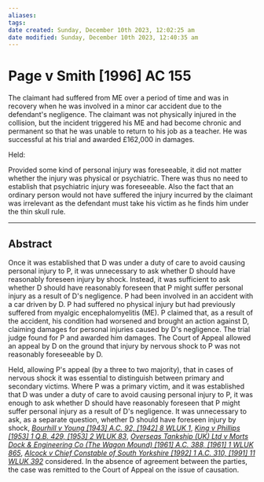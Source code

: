 ```yaml
---
aliases: 
tags: 
date created: Sunday, December 10th 2023, 12:02:25 am
date modified: Sunday, December 10th 2023, 12:40:35 am
---
```


# Page v Smith [1996] AC 155

The claimant had suffered from ME over a period of time and was in recovery when he was involved in a minor car accident due to the defendant's negligence. The claimant was not physically injured in the collision, but the incident triggered his ME and had become chronic and permanent so that he was unable to return to his job as a teacher. He was successful at his trial and awarded £162,000 in damages.  

  

Held:  

  

Provided some kind of personal injury was foreseeable, it did not matter whether the injury was physical or psychiatric. There was thus no need to establish that psychiatric injury was foreseeable. Also the fact that an ordinary person would not have suffered the injury incurred by the claimant was irrelevant as the defendant must take his victim as he finds him under the thin skull rule.

---

## Abstract

Once it was established that D was under a duty of care to avoid causing personal injury to P, it was unnecessary to ask whether D should have reasonably foreseen injury by shock. Instead, it was sufficient to ask whether D should have reasonably foreseen that P might suffer personal injury as a result of D's negligence. P had been involved in an accident with a car driven by D. P had suffered no physical injury but had previously suffered from myalgic encephalomyelitis (ME). P claimed that, as a result of the accident, his condition had worsened and brought an action against D, claiming damages for personal injuries caused by D's negligence. The trial judge found for P and awarded him damages. The Court of Appeal allowed an appeal by D on the ground that injury by nervous shock to P was not reasonably foreseeable by D.

Held, allowing P's appeal (by a three to two majority), that in cases of nervous shock it was essential to distinguish between primary and secondary victims. Where P was a primary victim, and it was established that D was under a duty of care to avoid causing personal injury to P, it was enough to ask whether D should have reasonably foreseen that P might suffer personal injury as a result of D's negligence. It was unnecessary to ask, as a separate question, whether D should have foreseen injury by shock, _[Bourhill v Young [1943] A.C. 92, [1942] 8 WLUK 1](https://uk.westlaw.com/Document/I77000B40E42711DA8FC2A0F0355337E9/View/FullText.html?originationContext=document&transitionType=DocumentItem&ppcid=17367a5bcfd3441589ea68b9e7e98f6a&contextData=(sc.Search))_, _[King v Phillips [1953] 1 Q.B. 429, [1953] 2 WLUK 83](https://uk.westlaw.com/Document/ID43743A0E42711DA8FC2A0F0355337E9/View/FullText.html?originationContext=document&transitionType=DocumentItem&ppcid=17367a5bcfd3441589ea68b9e7e98f6a&contextData=(sc.Search))_, _[Overseas Tankship (UK) Ltd v Morts Dock & Engineering Co (The Wagon Mound) [1961] A.C. 388, [1961] 1 WLUK 865](https://uk.westlaw.com/Document/I14EB2330E42811DA8FC2A0F0355337E9/View/FullText.html?originationContext=document&transitionType=DocumentItem&ppcid=17367a5bcfd3441589ea68b9e7e98f6a&contextData=(sc.Search))_, _[Alcock v Chief Constable of South Yorkshire [1992] 1 A.C. 310, [1991] 11 WLUK 392](https://uk.westlaw.com/Document/I546B3320E42711DA8FC2A0F0355337E9/View/FullText.html?originationContext=document&transitionType=DocumentItem&ppcid=17367a5bcfd3441589ea68b9e7e98f6a&contextData=(sc.Search))_ considered. In the absence of agreement between the parties, the case was remitted to the Court of Appeal on the issue of causation.
